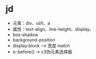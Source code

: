 # jd
- 元素：div、ul/li、a
- 属性：text-align、line-height、display、
- box-shadow
- background-position
- display:block  --> 宽度 match
- e::before{} -> c3伪元素选择器
